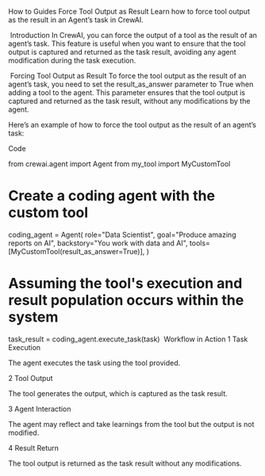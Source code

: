 How to Guides
Force Tool Output as Result
Learn how to force tool output as the result in an Agent’s task in CrewAI.

​
Introduction
In CrewAI, you can force the output of a tool as the result of an agent’s task. This feature is useful when you want to ensure that the tool output is captured and returned as the task result, avoiding any agent modification during the task execution.

​
Forcing Tool Output as Result
To force the tool output as the result of an agent’s task, you need to set the result_as_answer parameter to True when adding a tool to the agent. This parameter ensures that the tool output is captured and returned as the task result, without any modifications by the agent.

Here’s an example of how to force the tool output as the result of an agent’s task:

Code

from crewai.agent import Agent
from my_tool import MyCustomTool

# Create a coding agent with the custom tool
coding_agent = Agent(
        role="Data Scientist",
        goal="Produce amazing reports on AI",
        backstory="You work with data and AI",
        tools=[MyCustomTool(result_as_answer=True)],
    )

# Assuming the tool's execution and result population occurs within the system
task_result = coding_agent.execute_task(task)
​
Workflow in Action
1
Task Execution

The agent executes the task using the tool provided.

2
Tool Output

The tool generates the output, which is captured as the task result.

3
Agent Interaction

The agent may reflect and take learnings from the tool but the output is not modified.

4
Result Return

The tool output is returned as the task result without any modifications.

